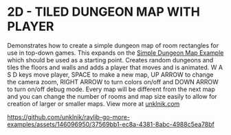 
# 2D - TILED DUNGEON MAP WITH PLAYER

Demonstrates how to create a simple dungeon map of room rectangles for use in top-down games. This expands on the [Simple Dungeon Map Example](https://github.com/unklnik/raylib-go-more-examples/tree/main/2D_Intermediate/simple_dungeon_map) which should be used as a starting point. Creates random dungeons and tiles the floors and walls and adds a player that moves and is animated. W A S D keys move player, SPACE to make a new map, UP ARROW to change the camera zoom, RIGHT ARROW to turn colors on/off and DOWN ARROW to turn on/off debug mode. Every map will be different from the next map and you can change the number of rooms and map size easily to allow for creation of larger or smaller maps. View more at [unklnik.com](https://unklnik.com/posts/2d-tiled-dungeon-map-with-player/)

https://github.com/unklnik/raylib-go-more-examples/assets/146096950/37569bb1-ec8a-4381-8abc-4988c5ea78bf
